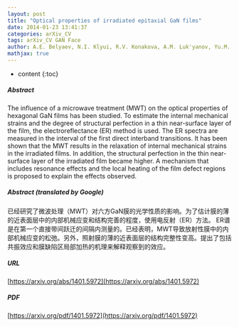 ```yaml
---
layout: post
title: "Optical properties of irradiated epitaxial GaN films"
date: 2014-01-23 13:41:37
categories: arXiv_CV
tags: arXiv_CV GAN Face
author: A.E. Belyaev, N.I. Klyui, R.V. Konakova, A.M. Luk'yanov, Yu.M. Sveshnikov, A.M. Klyui
mathjax: true
---
```


* content
{:toc}

##### Abstract
The influence of a microwave treatment (MWT) on the optical properties of hexagonal GaN films has been studied. To estimate the internal mechanical strains and the degree of structural perfection in a thin near-surface layer of the film, the electroreflectance (ER) method is used. The ER spectra are measured in the interval of the first direct interband transitions. It has been shown that the MWT results in the relaxation of internal mechanical strains in the irradiated films. In addition, the structural perfection in the thin near-surface layer of the irradiated film became higher. A mechanism that includes resonance effects and the local heating of the film defect regions is proposed to explain the effects observed.

##### Abstract (translated by Google)
已经研究了微波处理（MWT）对六方GaN膜的光学性质的影响。为了估计膜的薄的近表面层中的内部机械应变和结构完善的程度，使用电反射（ER）方法。 ER谱是在第一个直接带间跃迁的间隔内测量的。已经表明，MWT导致放射性膜中的内部机械应变的松弛。另外，照射膜的薄的近表面层的结构完整性变高。提出了包括共振效应和膜缺陷区局部加热的机理来解释观察到的效应。

##### URL
[https://arxiv.org/abs/1401.5972](https://arxiv.org/abs/1401.5972)

##### PDF
[https://arxiv.org/pdf/1401.5972](https://arxiv.org/pdf/1401.5972)

